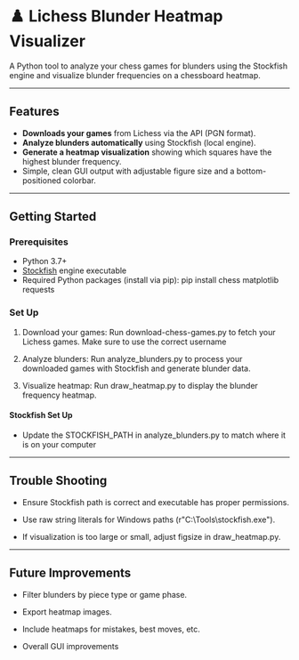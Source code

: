 # ♟️ Lichess Blunder Heatmap Visualizer

A Python tool to analyze your chess games for blunders using the Stockfish engine and visualize blunder frequencies on a chessboard heatmap.

---

## Features

- **Downloads your games** from Lichess via the API (PGN format).  
- **Analyze blunders automatically** using Stockfish (local engine).  
- **Generate a heatmap visualization** showing which squares have the highest blunder frequency.  
- Simple, clean GUI output with adjustable figure size and a bottom-positioned colorbar.  

---

## Getting Started

### Prerequisites

- Python 3.7+  
- [Stockfish](https://stockfishchess.org/download/) engine executable  
- Required Python packages (install via pip): pip install chess matplotlib requests


### Set Up
1. Download your games:
   Run download-chess-games.py to fetch your Lichess games. Make sure to use the correct username

2. Analyze blunders:
   Run analyze_blunders.py to process your downloaded games with Stockfish and generate blunder data.

3. Visualize heatmap:
   Run draw_heatmap.py to display the blunder frequency heatmap.

#### Stockfish Set Up
- Update the STOCKFISH_PATH in analyze_blunders.py to match where it is on your computer

---

## Trouble Shooting
- Ensure Stockfish path is correct and executable has proper permissions.

- Use raw string literals for Windows paths (r"C:\Tools\stockfish.exe").

- If visualization is too large or small, adjust figsize in draw_heatmap.py.

---

## Future Improvements
- Filter blunders by piece type or game phase.

- Export heatmap images.

- Include heatmaps for mistakes, best moves, etc.

- Overall GUI improvements